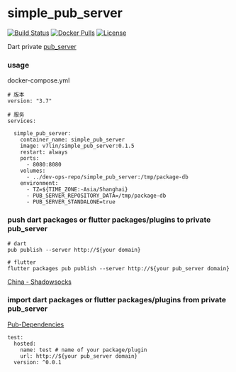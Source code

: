 # simple_pub_server

[![Build Status](https://cloud.drone.io/api/badges/v7lin/simple_pub_server/status.svg)](https://cloud.drone.io/v7lin/simple_pub_server)
[![Docker Pulls](https://img.shields.io/docker/pulls/v7lin/simple_pub_server.svg)](https://hub.docker.com/r/v7lin/simple_pub_server)
[![License](https://img.shields.io/badge/License-Apache%202.0-blue.svg)](https://github.com/v7lin/simple_pub_server/blob/master/LICENSE)

Dart private [pub_server](https://github.com/dart-lang/pub_server)

### usage

docker-compose.yml
````
# 版本
version: "3.7"

# 服务
services:

  simple_pub_server:
    container_name: simple_pub_server
    image: v7lin/simple_pub_server:0.1.5
    restart: always
    ports:
      - 8080:8080
    volumes:
      - ../dev-ops-repo/simple_pub_server:/tmp/package-db
    environment:
      - TZ=${TIME_ZONE:-Asia/Shanghai}
      - PUB_SERVER_REPOSITORY_DATA=/tmp/package-db
      - PUB_SERVER_STANDALONE=true
````

### push dart packages or flutter packages/plugins to private pub_server

````
# dart
pub publish --server http://${your domain}

# flutter
flutter packages pub publish --server http://${your pub_server domain}
````

[China - Shadowsocks](https://blog.haitanyule.com/2019-02-27/flutter/)

### import dart packages or flutter packages/plugins from private pub_server

[Pub-Dependencies](https://www.dartlang.org/tools/pub/dependencies)

````
test:
  hosted:
    name: test # name of your package/plugin
    url: http://${your pub_server domain}
  version: ^0.0.1
````
